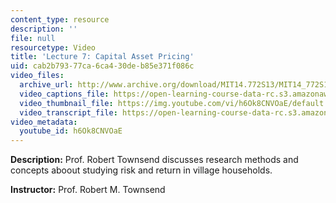 ```yaml
---
content_type: resource
description: ''
file: null
resourcetype: Video
title: 'Lecture 7: Capital Asset Pricing'
uid: cab2b793-77ca-6ca4-30de-b85e371f086c
video_files:
  archive_url: http://www.archive.org/download/MIT14.772S13/MIT14_772S13_lec07_300k.mp4
  video_captions_file: https://open-learning-course-data-rc.s3.amazonaws.com/14-772-development-economics-macroeconomics-spring-2013/67f0c66a7e105f429b6b9bb68cd86b27_h6Ok8CNVOaE.vtt
  video_thumbnail_file: https://img.youtube.com/vi/h6Ok8CNVOaE/default.jpg
  video_transcript_file: https://open-learning-course-data-rc.s3.amazonaws.com/14-772-development-economics-macroeconomics-spring-2013/e08cb294b95830422095c939f1b2bbaf_h6Ok8CNVOaE.pdf
video_metadata:
  youtube_id: h6Ok8CNVOaE
---
```


**Description:** Prof. Robert Townsend discusses research methods and concepts aboout studying risk and return in village households.

**Instructor:** Prof. Robert M. Townsend